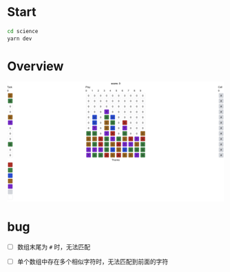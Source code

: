 # Start

```bash
cd science
yarn dev
```

# Overview

![ui](doc/ui.jpg)

# bug

- [ ] 数组末尾为 `#` 时，无法匹配

- [ ] 单个数组中存在多个相似字符时，无法匹配到前面的字符
